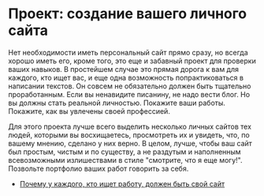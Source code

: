 # Проект: создание вашего личного сайта

Нет необходимости иметь персональный сайт прямо сразу, но всегда хорошо иметь его, кроме того, это еще и забавный проект для проверки ваших навыков. В простейшем случае это прямая дорога к вам для каждого, кто ищет вас, и еще одна возможность попрактиковаться в написании текстов. Он совсем не обязательно должен быть тщательно проработанным. Если вы ненавидите писанину, не надо вести блог. Но вы должны стать реальной личностью. Покажите ваши работы. Покажите, как вы увлечены своей профессией.

Для этого проекта лучше всего выделить несколько личных сайтов тех людей, которыми вы восхищаетесь, просмотреть их и увидеть, что, по вашему мнению, сделано у них верно. В целом, лучше, чтобы ваш сайт был простым, чистым и по существу, а не раздутым и наполненным всевозможными излишествами в стиле "смотрите, что я еще могу!". Позвольте портфолио ваших работ говорить за себя.

* [Почему у каждого, кто ищет работу, должен быть свой сайт](http://www.forbes.com/sites/jacquelynsmith/2013/04/26/why-every-job-seeker-should-have-a-personal-website-and-what-it-should-include/)
